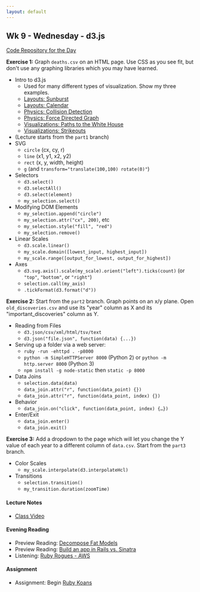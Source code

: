 ```yaml
---
layout: default
---
```


## Wk 9 - Wednesday - d3.js

[Code Repository for the Day](https://github.com/tiyd-rails-2015-08/d3_lesson)

**Exercise 1:** Graph `deaths.csv` on an HTML page.  Use CSS as you see fit, but don't use any graphing libraries which you may have learned.

* Intro to d3.js
  * Used for many different types of visualization.  Show my three examples.
  * [Layouts: Sunburst](http://bl.ocks.org/kerryrodden/7090426)
  * [Layouts: Calendar](http://bl.ocks.org/mbostock/4063318)
  * [Physics: Collision Detection](http://bl.ocks.org/mbostock/3231298)
  * [Physics: Force Directed Graph](http://bl.ocks.org/mbostock/4062045)
  * [Visualizations: Paths to the White House](http://www.nytimes.com/interactive/2012/11/02/us/politics/paths-to-the-white-house.html?_r=0)
  * [Visualizations: Strikeouts](http://www.nytimes.com/interactive/2013/03/29/sports/baseball/Strikeouts-Are-Still-Soaring.html?ref=baseball)
* (Lecture starts from the `part1` branch)
* SVG
  * `circle` (cx, cy, r)
  * `line` (x1, y1, x2, y2)
  * `rect` (x, y, width, height)
  * `g` (and `transform="translate(100,100) rotate(0)"`)
* Selectors
  * `d3.select()`
  * `d3.selectAll()`
  * `d3.select(element)`
  * `my_selection.select()`
* Modifying DOM Elements
  * `my_selection.append("circle")`
  * `my_selection.attr("cx", 200)`, etc
  * `my_selection.style("fill", "red")`
  * `my_selection.remove()`
* Linear Scales
  * `d3.scale.linear()`
  * `my_scale.domain([lowest_input, highest_input])`
  * `my_scale.range([output_for_lowest, output_for_highest])`
* Axes
  * `d3.svg.axis().scale(my_scale).orient("left").ticks(count)` (or `"top"`, `"bottom"`, or `"right"`)
  * `selection.call(my_axis)`
  * `.tickFormat(d3.format("d"))`

**Exercise 2:** Start from the `part2` branch.  Graph points on an x/y plane.  Open `old_discoveries.csv` and use its "year" column as X and its "important_discoveries" column as Y.

* Reading from Files
  * `d3.json/csv/xml/html/tsv/text`
  * `d3.json("file.json", function(data) {...})`
* Serving up a folder via a web server:
  * `ruby -run -ehttpd . -p8000`
  * `python -m SimpleHTTPServer 8000` (Python 2) or `python -m http.server 8000` (Python 3)
  * `npm install -g node-static` then `static -p 8000`
* Data Joins
  * `selection.data(data)`
  * `data_join.attr("r", function(data_point) {})`
  * `data_join.attr("r", function(data_point, index) {})`
* Behavior
  * `data_join.on("click", function(data_point, index) {…})`
* Enter/Exit
  * `data_join.enter()`
  * `data_join.exit()`

**Exercise 3:** Add a dropdown to the page which will let you change the Y value of each year to a different column of `data.csv`.  Start from the `part3` branch.

* Color Scales
  * `my_scale.interpolate(d3.interpolateHcl)`
* Transitions
  * `selection.transition()`
  * `my_transition.duration(zoomTime)`

#### Lecture Notes

* [Class Video](https://youtu.be/ycZ-nROQ9Wc)

#### Evening Reading

* Preview Reading: [Decompose Fat Models](http://blog.codeclimate.com/blog/2012/10/17/7-ways-to-decompose-fat-activerecord-models/)
* Preview Reading: [Build an app in Rails vs. Sinatra](https://www.airpair.com/ruby-on-rails/posts/rails-vs-sinatra?utm_source=rubyweekly&utm_medium=email)
* Listening: [Ruby Rogues - AWS](https://devchat.tv/ruby-rogues/218-rr-aws-deployments-with-alex-wood-and-trevor-rowe)

#### Assignment

* Assignment: Begin [Ruby Koans](http://rubykoans.com/)
